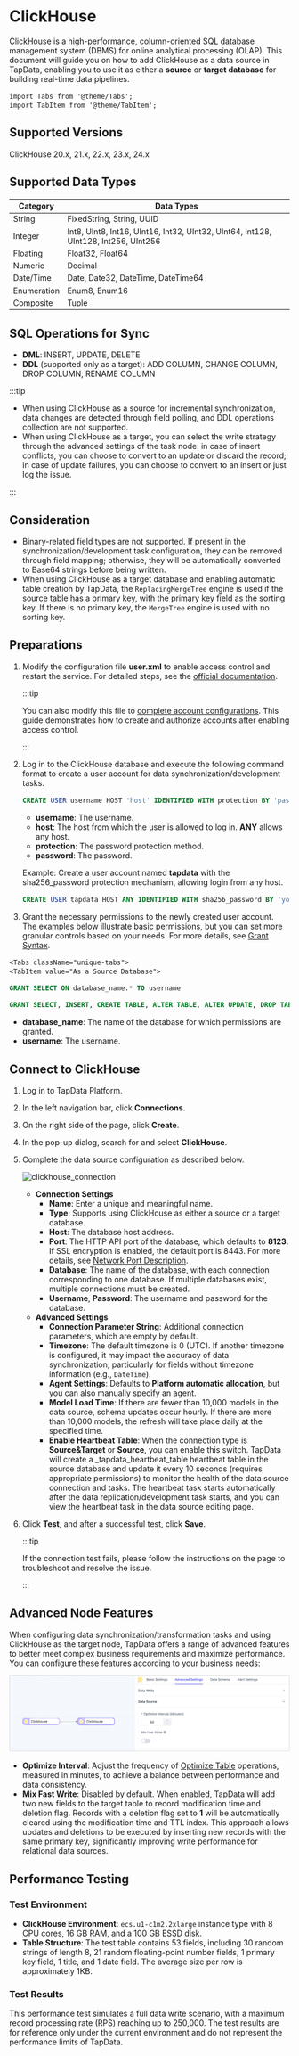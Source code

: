# ClickHouse

[ClickHouse](https://clickhouse.com/) is a high-performance, column-oriented SQL database management system (DBMS) for online analytical processing (OLAP). This document will guide you on how to add ClickHouse as a data source in TapData, enabling you to use it as either a **source** or **target database** for building real-time data pipelines.

```mdx-code-block
import Tabs from '@theme/Tabs';
import TabItem from '@theme/TabItem';
```

## Supported Versions

ClickHouse 20.x, 21.x, 22.x, 23.x, 24.x

## Supported Data Types

| Category    | Data Types                                                   |
| ----------- | ------------------------------------------------------------ |
| String      | FixedString, String, UUID                                    |
| Integer     | Int8, UInt8, Int16, UInt16, Int32, UInt32, UInt64, Int128, UInt128, Int256, UInt256 |
| Floating    | Float32, Float64                                             |
| Numeric     | Decimal                                                      |
| Date/Time   | Date, Date32, DateTime, DateTime64                           |
| Enumeration | Enum8, Enum16                                                |
| Composite   | Tuple                                                        |

## SQL Operations for Sync

* **DML**: INSERT, UPDATE, DELETE
* **DDL** (supported only as a target): ADD COLUMN, CHANGE COLUMN, DROP COLUMN, RENAME COLUMN

:::tip

* When using ClickHouse as a source for incremental synchronization, data changes are detected through field polling, and DDL operations collection are not supported. 
* When using ClickHouse as a target, you can select the write strategy through the advanced settings of the task node: in case of insert conflicts, you can choose to convert to an update or discard the record; in case of update failures, you can choose to convert to an insert or just log the issue.

:::

## Consideration

* Binary-related field types are not supported. If present in the synchronization/development task configuration, they can be removed through field mapping; otherwise, they will be automatically converted to Base64 strings before being written.
* When using ClickHouse as a target database and enabling automatic table creation by TapData, the `ReplacingMergeTree` engine is used if the source table has a primary key, with the primary key field as the sorting key. If there is no primary key, the `MergeTree` engine is used with no sorting key.

## Preparations

1. Modify the configuration file **user.xml** to enable access control and restart the service. For detailed steps, see the [official documentation](https://clickhouse.com/docs/zh/operations/access-rights#enabling-access-control).

   :::tip

   You can also modify this file to [complete account configurations](https://clickhouse.com/docs/zh/operations/settings/settings-users/). This guide demonstrates how to create and authorize accounts after enabling access control.

   :::

2. Log in to the ClickHouse database and execute the following command format to create a user account for data synchronization/development tasks.

   ```sql
   CREATE USER username HOST 'host' IDENTIFIED WITH protection BY 'password';
   ```

   * **username**: The username.
   * **host**: The host from which the user is allowed to log in. **ANY** allows any host.
   * **protection**: The password protection method.
   * **password**: The password.

   Example: Create a user account named **tapdata** with the sha256_password protection mechanism, allowing login from any host.

   ```sql
   CREATE USER tapdata HOST ANY IDENTIFIED WITH sha256_password BY 'your_password';
   ```

3. Grant the necessary permissions to the newly created user account. The examples below illustrate basic permissions, but you can set more granular controls based on your needs. For more details, see [Grant Syntax](https://clickhouse.com/docs/zh/sql-reference/statements/grant/).

```mdx-code-block
<Tabs className="unique-tabs">
<TabItem value="As a Source Database">
```

```sql
GRANT SELECT ON database_name.* TO username 
```

</TabItem>

<TabItem value="As a Target Database">

```sql
GRANT SELECT, INSERT, CREATE TABLE, ALTER TABLE, ALTER UPDATE, DROP TABLE, TRUNCATE ON database_name.* TO username
```

</TabItem>
</Tabs>

* **database_name**: The name of the database for which permissions are granted.
* **username**: The username.

## Connect to ClickHouse

1. Log in to TapData Platform.

2. In the left navigation bar, click **Connections**.

3. On the right side of the page, click **Create**.

4. In the pop-up dialog, search for and select **ClickHouse**.

5. Complete the data source configuration as described below.

   ![clickhouse_connection](../../images/clickhouse_connection.png)

   * **Connection Settings**
      * **Name**: Enter a unique and meaningful name.
      * **Type**: Supports using ClickHouse as either a source or a target database.
      * **Host**: The database host address.
      * **Port**: The HTTP API port of the database, which defaults to **8123**. If SSL encryption is enabled, the default port is 8443. For more details, see [Network Port Description](https://clickhouse.com/docs/en/guides/sre/network-ports/).
      * **Database**: The name of the database, with each connection corresponding to one database. If multiple databases exist, multiple connections must be created.
      * **Username**, **Password**: The username and password for the database.
   * **Advanced Settings**
      * **Connection Parameter String**: Additional connection parameters, which are empty by default.
      * **Timezone**: The default timezone is 0 (UTC). If another timezone is configured, it may impact the accuracy of data synchronization, particularly for fields without timezone information (e.g., `DateTime`).
      * **Agent Settings**: Defaults to **Platform automatic allocation**, but you can also manually specify an agent.
      * **Model Load Time**: If there are fewer than 10,000 models in the data source, schema updates occur hourly. If there are more than 10,000 models, the refresh will take place daily at the specified time.
      * **Enable Heartbeat Table**: When the connection type is **Source&Target** or **Source**, you can enable this switch. TapData will create a _tapdata_heartbeat_table heartbeat table in the source database and update it every 10 seconds (requires appropriate permissions) to monitor the health of the data source connection and tasks. The heartbeat task starts automatically after the data replication/development task starts, and you can view the heartbeat task in the data source editing page.

6. Click **Test**, and after a successful test, click **Save**.

   :::tip

   If the connection test fails, please follow the instructions on the page to troubleshoot and resolve the issue.

   :::

## Advanced Node Features

When configuring data synchronization/transformation tasks and using ClickHouse as the target node, TapData offers a range of advanced features to better meet complex business requirements and maximize performance. You can configure these features according to your business needs:

![ClickHouse Advanced Node Features](../../images/clickhouse_node_advanced_settings.png)

- **Optimize Interval**: Adjust the frequency of [Optimize Table](https://clickhouse.com/docs/en/sql-reference/statements/optimize) operations, measured in minutes, to achieve a balance between performance and data consistency.
- **Mix Fast Write**: Disabled by default. When enabled, TapData will add two new fields to the target table to record modification time and deletion flag. Records with a deletion flag set to **1** will be automatically cleared using the modification time and TTL index. This approach allows updates and deletions to be executed by inserting new records with the same primary key, significantly improving write performance for relational data sources.

## Performance Testing

### Test Environment

* **ClickHouse Environment**: `ecs.u1-c1m2.2xlarge` instance type with 8 CPU cores, 16 GB RAM, and a 100 GB ESSD disk.
* **Table Structure**: The test table contains 53 fields, including 30 random strings of length 8, 21 random floating-point number fields, 1 primary key field, 1 title, and 1 date field. The average size per row is approximately 1KB.

### Test Results

This performance test simulates a full data write scenario, with a maximum record processing rate (RPS) reaching up to 250,000. The test results are for reference only under the current environment and do not represent the performance limits of TapData.
